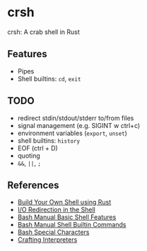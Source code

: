 # crsh
crsh: A crab shell in Rust


## Features
- Pipes
- Shell builtins: `cd`, `exit` 

## TODO
- redirect stdin/stdout/stderr to/from files
- signal management (e.g. SIGINT w ctrl+c)
- environment variables (`export`, `unset`)
- shell builtins: `history`
- EOF (ctrl + D)
- quoting
- `&&`, `||`, `;`

## References
- [Build Your Own Shell using Rust](https://www.joshmcguigan.com/blog/build-your-own-shell-rust/)
- [I/O Redirection in the Shell](https://thoughtbot.com/blog/input-output-redirection-in-the-shell)
- [Bash Manual Basic Shell Features](https://www.gnu.org/software/bash/manual/html_node/Basic-Shell-Features.html#Basic-Shell-Features)
- [Bash Manual Shell Builtin Commands](https://www.gnu.org/software/bash/manual/html_node/Shell-Builtin-Commands.html)
- [Bash Special Characters](https://mywiki.wooledge.org/BashGuide/SpecialCharacters)
- [Crafting Interpreters](https://craftinginterpreters.com/)